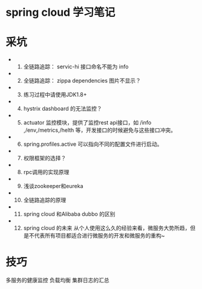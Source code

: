 # spring cloud 学习笔记


# 采坑

- 1. 全链路追踪： servic-hi 接口命名不能为 info
- 2. 全链路追踪： zippa dependencies 图片不显示？
- 3. 练习过程中请使用JDK1.8+
- 4. hystrix dashboard 的无法监控？
- 5. actuator 监控模块，提供了监控rest api接口，如 /info ,/env,/metrics,/helth 等，开发接口的时候避免与这些接口冲突。
- 6. spring.profiles.active 可以指向不同的配置文件进行启动。
- 7. 权限框架的选择？
- 8. rpc调用的实现原理 
- 9. 浅谈zookeeper和eureka
- 10. 全链路追踪的原理
- 11. spring cloud 和Alibaba dubbo 的区别
- 12. spring cloud 的未来
从个人使用这么久的经验来看，微服务大势所趋，但是不代表所有项目都适合进行微服务的开发和微服务的重构~

# 技巧

多服务的健康监控
负载均衡
集群日志的汇总


